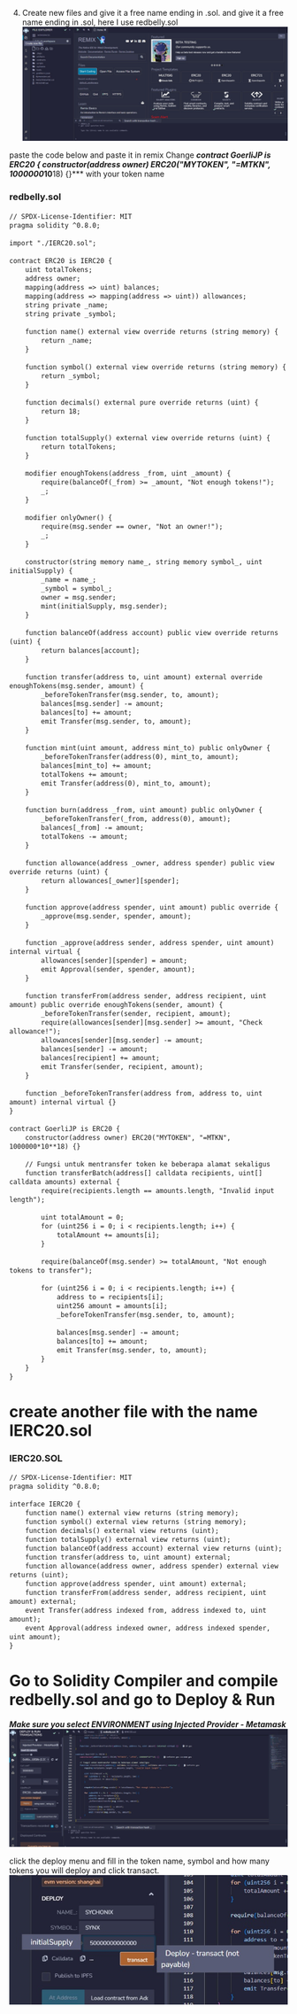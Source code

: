 4.  Create new files and give it a free name ending in .sol. and give it a free name ending in .sol, here I use redbelly.sol
![image](https://raw.githubusercontent.com/sychonix/chain/main/remix/photos/photo1704046257.jpeg)

paste the code below and paste it in remix
Change ***contract GoerliJP is ERC20 {
    constructor(address owner) ERC20("MYTOKEN", "=MTKN", 1000000*10**18) {}*** with your token name
### redbelly.sol
```
// SPDX-License-Identifier: MIT
pragma solidity ^0.8.0;

import "./IERC20.sol";

contract ERC20 is IERC20 {
    uint totalTokens;
    address owner;
    mapping(address => uint) balances;
    mapping(address => mapping(address => uint)) allowances;
    string private _name;
    string private _symbol;

    function name() external view override returns (string memory) {
        return _name;
    }

    function symbol() external view override returns (string memory) {
        return _symbol;
    }

    function decimals() external pure override returns (uint) {
        return 18;
    }

    function totalSupply() external view override returns (uint) {
        return totalTokens;
    }

    modifier enoughTokens(address _from, uint _amount) {
        require(balanceOf(_from) >= _amount, "Not enough tokens!");
        _;
    }

    modifier onlyOwner() {
        require(msg.sender == owner, "Not an owner!");
        _;
    }

    constructor(string memory name_, string memory symbol_, uint initialSupply) {
        _name = name_;
        _symbol = symbol_;
        owner = msg.sender;
        mint(initialSupply, msg.sender);
    }

    function balanceOf(address account) public view override returns (uint) {
        return balances[account];
    }

    function transfer(address to, uint amount) external override enoughTokens(msg.sender, amount) {
        _beforeTokenTransfer(msg.sender, to, amount);
        balances[msg.sender] -= amount;
        balances[to] += amount;
        emit Transfer(msg.sender, to, amount);
    }

    function mint(uint amount, address mint_to) public onlyOwner {
        _beforeTokenTransfer(address(0), mint_to, amount);
        balances[mint_to] += amount;
        totalTokens += amount;
        emit Transfer(address(0), mint_to, amount);
    }

    function burn(address _from, uint amount) public onlyOwner {
        _beforeTokenTransfer(_from, address(0), amount);
        balances[_from] -= amount;
        totalTokens -= amount;
    }

    function allowance(address _owner, address spender) public view override returns (uint) {
        return allowances[_owner][spender];
    }

    function approve(address spender, uint amount) public override {
        _approve(msg.sender, spender, amount);
    }

    function _approve(address sender, address spender, uint amount) internal virtual {
        allowances[sender][spender] = amount;
        emit Approval(sender, spender, amount);
    }

    function transferFrom(address sender, address recipient, uint amount) public override enoughTokens(sender, amount) {
        _beforeTokenTransfer(sender, recipient, amount);
        require(allowances[sender][msg.sender] >= amount, "Check allowance!");
        allowances[sender][msg.sender] -= amount;
        balances[sender] -= amount;
        balances[recipient] += amount;
        emit Transfer(sender, recipient, amount);
    }

    function _beforeTokenTransfer(address from, address to, uint amount) internal virtual {}
}

contract GoerliJP is ERC20 {
    constructor(address owner) ERC20("MYTOKEN", "=MTKN", 1000000*10**18) {}

    // Fungsi untuk mentransfer token ke beberapa alamat sekaligus
    function transferBatch(address[] calldata recipients, uint[] calldata amounts) external {
        require(recipients.length == amounts.length, "Invalid input length");

        uint totalAmount = 0;
        for (uint256 i = 0; i < recipients.length; i++) {
            totalAmount += amounts[i];
        }

        require(balanceOf(msg.sender) >= totalAmount, "Not enough tokens to transfer");

        for (uint256 i = 0; i < recipients.length; i++) {
            address to = recipients[i];
            uint256 amount = amounts[i];
            _beforeTokenTransfer(msg.sender, to, amount);

            balances[msg.sender] -= amount;
            balances[to] += amount;
            emit Transfer(msg.sender, to, amount);
        }
    }
}
```
# create another file with the name IERC20.sol

### IERC20.SOL
```
// SPDX-License-Identifier: MIT
pragma solidity ^0.8.0;

interface IERC20 {
    function name() external view returns (string memory);
    function symbol() external view returns (string memory);
    function decimals() external view returns (uint);
    function totalSupply() external view returns (uint);
    function balanceOf(address account) external view returns (uint);
    function transfer(address to, uint amount) external;
    function allowance(address owner, address spender) external view returns (uint);
    function approve(address spender, uint amount) external;
    function transferFrom(address sender, address recipient, uint amount) external;
    event Transfer(address indexed from, address indexed to, uint amount);
    event Approval(address indexed owner, address indexed spender, uint amount);
}
```

# Go to Solidity Compiler and compile redbelly.sol and go to Deploy & Run 
***Make sure you select ENVIRONMENT using Injected Provider - Metamask***
![image](https://raw.githubusercontent.com/sychonix/chain/main/remix/photos/photo1704046980.jpeg)

click the deploy menu and fill in the token name, symbol and how many tokens you will deploy and click transact.
![image](https://raw.githubusercontent.com/sychonix/chain/main/remix/photos/photo1704047591.jpeg)
